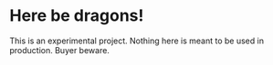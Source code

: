 # Here be dragons!

This is an experimental project.
Nothing here is meant to be used in production.
Buyer beware.
